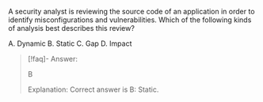 
A security analyst is reviewing the source code of an application in order to identify misconfigurations and vulnerabilities. Which of the following kinds of analysis best describes this review? 

A. Dynamic 
B. Static 
C. Gap 
D. Impact

> [!faq]- Answer: 
> 
> B
> 
> Explanation: Correct answer is B: Static.
